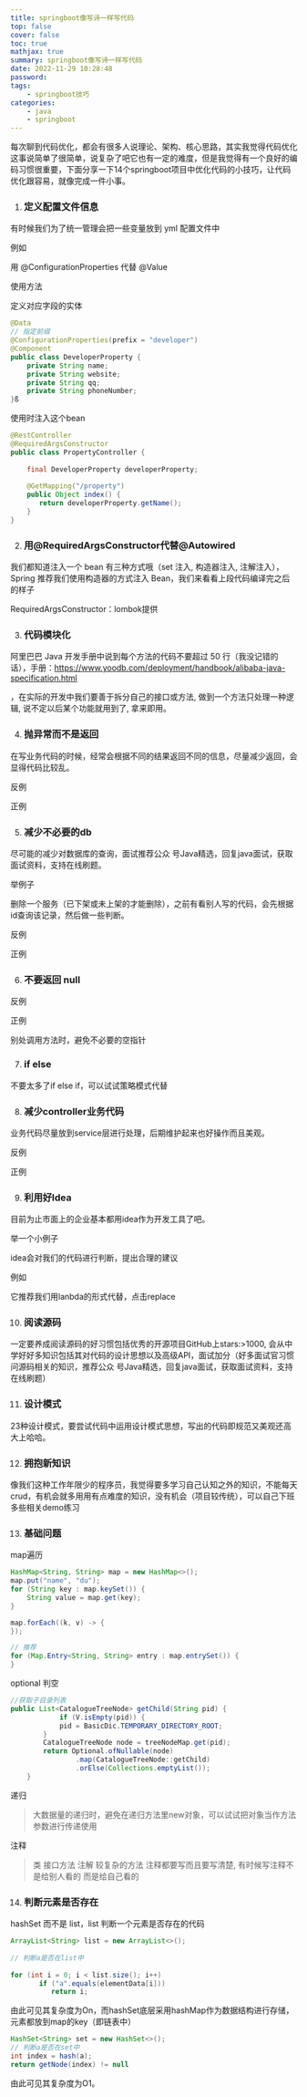 ```yaml
---
title: springboot像写诗一样写代码
top: false
cover: false
toc: true
mathjax: true
summary: springboot像写诗一样写代码
date: 2022-11-29 10:28:48
password:
tags:
    - springboot技巧
categories:
    - java
    - springboot
---
```

每次聊到代码优化，都会有很多人说理论、架构、核心思路，其实我觉得代码优化这事说简单了很简单，说复杂了吧它也有一定的难度，但是我觉得有一个良好的编码习惯很重要，下面分享一下14个springboot项目中优化代码的小技巧，让代码优化跟容易，就像完成一件小事。  



1. ### 定义配置文件信息

有时候我们为了统一管理会把一些变量放到 yml 配置文件中

例如

用 @ConfigurationProperties 代替 @Value

使用方法

定义对应字段的实体

  


```java
@Data
// 指定前缀
@ConfigurationProperties(prefix = "developer")
@Component
public class DeveloperProperty {
    private String name;
    private String website;
    private String qq;
    private String phoneNumber;
}ß
```

  


使用时注入这个bean

  


```java
@RestController
@RequiredArgsConstructor
public class PropertyController {
 
    final DeveloperProperty developerProperty;
 
    @GetMapping("/property")
    public Object index() {
       return developerProperty.getName();
    }
}
```

  


2. ### 用@RequiredArgsConstructor代替@Autowired

我们都知道注入一个 bean 有三种方式哦（set 注入, 构造器注入, 注解注入），Spring 推荐我们使用构造器的方式注入 Bean，我们来看看上段代码编译完之后的样子

RequiredArgsConstructor：lombok提供

3. ### 代码模块化

阿里巴巴 Java 开发手册中说到每个方法的代码不要超过 50 行（我没记错的话），手册：https://www.yoodb.com/deployment/handbook/alibaba-java-specification.html

，在实际的开发中我们要善于拆分自己的接口或方法, 做到一个方法只处理一种逻辑, 说不定以后某个功能就用到了, 拿来即用。

4. ### 抛异常而不是返回

在写业务代码的时候，经常会根据不同的结果返回不同的信息，尽量减少返回，会显得代码比较乱。

反例

  


正例

  


5. ### 减少不必要的db

尽可能的减少对数据库的查询，面试推荐公众 号Java精选，回复java面试，获取面试资料，支持在线刷题。

举例子

删除一个服务（已下架或未上架的才能删除），之前有看别人写的代码，会先根据id查询该记录，然后做一些判断。

反例

正例

6. ### 不要返回 null

反例

正例

别处调用方法时，避免不必要的空指针

7. ### if else

不要太多了if else if，可以试试策略模式代替

8. ### 减少controller业务代码

业务代码尽量放到service层进行处理，后期维护起来也好操作而且美观。

反例

正例

9. ### 利用好Idea

目前为止市面上的企业基本都用idea作为开发工具了吧。

举一个小例子

idea会对我们的代码进行判断，提出合理的建议

例如

它推荐我们用lanbda的形式代替，点击replace

10. ### 阅读源码

一定要养成阅读源码的好习惯包括优秀的开源项目GitHub上stars:>1000, 会从中学好好多知识包括其对代码的设计思想以及高级API，面试加分（好多面试官习惯问源码相关的知识，推荐公众 号Java精选，回复java面试，获取面试资料，支持在线刷题）

11. ### 设计模式

23种设计模式，要尝试代码中运用设计模式思想，写出的代码即规范又美观还高大上哈哈。

12. ### 拥抱新知识

像我们这种工作年限少的程序员，我觉得要多学习自己认知之外的知识，不能每天crud，有机会就多用用有点难度的知识，没有机会（项目较传统），可以自己下班多些相关demo练习

13. ### 基础问题

map遍历

  


```java
HashMap<String, String> map = new HashMap<>();
map.put("name", "du");
for (String key : map.keySet()) {
    String value = map.get(key);
}

map.forEach((k, v) -> {
});

// 推荐
for (Map.Entry<String, String> entry : map.entrySet()) {
}
```

  


optional 判空

  


```java
//获取子目录列表
public List<CatalogueTreeNode> getChild(String pid) {
            if (V.isEmpty(pid)) {
            pid = BasicDic.TEMPORARY_DIRECTORY_ROOT;
        }
        CatalogueTreeNode node = treeNodeMap.get(pid);
        return Optional.ofNullable(node)
                .map(CatalogueTreeNode::getChild)
                .orElse(Collections.emptyList());
    }
```

  


递归

> 大数据量的递归时，避免在递归方法里new对象，可以试试把对象当作方法参数进行传递使用

注释

> 类 接口方法 注解 较复杂的方法 注释都要写而且要写清楚, 有时候写注释不是给别人看的 而是给自己看的

14. ### 判断元素是否存在

hashSet 而不是 list，list 判断一个元素是否存在的代码

  


```java
ArrayList<String> list = new ArrayList<>();
 
// 判断a是否在list中
 
for (int i = 0; i < list.size(); i++)
       if ("a".equals(elementData[i]))
          return i;
```

  


由此可见其复杂度为On，而hashSet底层采用hashMap作为数据结构进行存储，元素都放到map的key（即链表中）

```java
HashSet<String> set = new HashSet<>();
// 判断a是否在set中
int index = hash(a);
return getNode(index) != null
```

由此可见其复杂度为O1。
